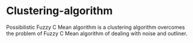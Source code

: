 # Clustering-algorithm
Possibilistic Fuzzy C Mean algorithm is a clustering algorithm overcomes the problem of Fuzzy C Mean algorithm of dealing with noise and outliner. 


